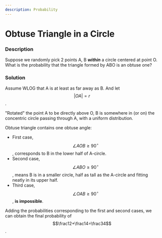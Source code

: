 ```yaml
---
description: Probability
---
```


# Obtuse Triangle in a Circle

### Description

Suppose we randomly pick 2 points A, B _**within**_ a circle centered at point O. What is the probability that the triangle formed by ABO is an obtuse one?

### Solution

Assume WLOG that A is at least as far away as B. And let $$|OA|=r$$.

"Rotated" the point A to be directly above O, B is somewhere in (or on) the concentric circle passing through A, with a uniform distribution.

Obtuse triangle contains one obtuse angle:

* First case, $$\angle AOB \ge 90^\circ$$, corresponds to B in the lower half of A-circle.
* Second case, $$\angle ABO \ge 90^\circ$$, means B is in a smaller circle, half as tall as the A-circle and fitting neatly in its upper half.
* Third case, $$\angle OAB \ge 90^\circ$$, **is impossible**.

Adding the probabilities corresponding to the first and second cases, we can obtain the final probability of $$\frac12+\frac14=\frac34$$.
